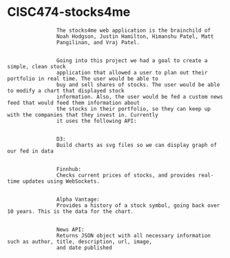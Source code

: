 # CISC474-stocks4me
                    The stocks4me web application is the brainchild of
                    Noah Hodgson, Justin Hamilton, Himanshu Patel, Matt
                    Pangilinan, and Vraj Patel.


                    Going into this project we had a goal to create a simple, clean stock
                    application that allowed a user to plan out their portfolio in real time. The user would be able to
                    buy and sell shares of stocks. The user would be able to modify a chart that displayed stock
                    information. Also, the user would be fed a custom news feed that would feed them information about
                    the stocks in their portfolio, so they can keep up with the companies that they invest in. Currently
                    it uses the following API:


                    D3:
                    Build charts as svg files so we can display graph of our fed in data


                    Finnhub:
                    Checks current prices of stocks, and provides real-time updates using WebSockets.


                    Alpha Vantage:
                    Provides a history of a stock symbol, going back over 10 years. This is the data for the chart.


                    News API:
                    Returns JSON object with all necessary information such as author, title, description, url, image,
                    and date published
